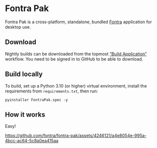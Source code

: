 # Fontra Pak

Fontra Pak is a cross-platform, standalone, bundled [Fontra](https://github.com/fontra/fontra) application for desktop use.

## Download

Nightly builds can be downloaded from the topmost [“Build Application”](https://github.com/fontra/fontra-pak/actions) workflow. You need to be signed in to GitHub to be able to download.

## Build locally

To build, set up a Python 3.10 (or higher) virtual environment, install the requirements from `requirements.txt`, then run:

    pyinstaller FontraPak.spec -y

## How it works

Easy!

https://github.com/fontra/fontra-pak/assets/4246121/a4e8054e-995a-4bcc-ac64-5c8a0ea415aa
